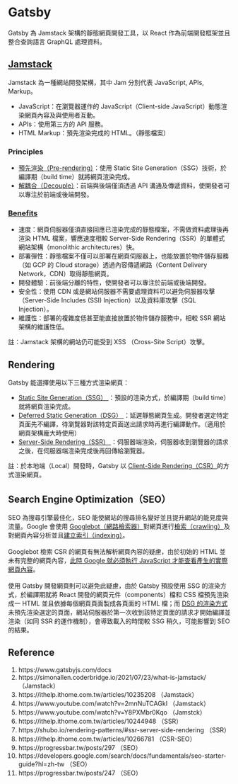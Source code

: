 # Gatsby
Gatsby 為 Jamstack 架構的靜態網頁開發工具，以 React 作為前端開發框架並且整合查詢語言 GraphQL 處理資料。
## <a href="https://jamstack.org/">Jamstack</a>
Jamstack 為一種網站開發架構，其中 Jam 分別代表 JavaScript, APIs, Markup。
- JavaScript：在瀏覽器運作的 JavaScript（Client-side JavaScript）動態渲染網頁內容及與使用者互動。
- APIs：使用第三方的 API 服務。
- HTML Markup：預先渲染完成的 HTML。（靜態檔案）
### Principles
- <a href="https://jamstack.org/glossary/pre-render/">預先渲染（Pre-rendering）</a>：使用 Static Site Generation（SSG）技術，於編譯期（build time）就將網頁渲染完成。
- <a href="https://jamstack.org/glossary/decoupling/">解耦合（Decouple）</a>：前端與後端僅須透過 API 溝通及傳遞資料，使開發者可以專注於前端或後端開發。
### <a href="https://jamstack.org/why-jamstack/">Benefits</a>
- 速度：網頁伺服器僅須直接回應已渲染完成的靜態檔案，不需做資料處理後再渲染 HTML 檔案，響應速度相較 Server-Side Rendering（SSR）的單體式網站架構（monolithic architectures）快。
- 部署彈性：靜態檔案不僅可以部署在網頁伺服器上，也能放置於物件儲存服務（如 GCP 的 Cloud storage）透過內容傳遞網路（Content Delivery Network，CDN）取得靜態網頁。
- 開發體驗：前後端分離的特性，使開發者可以專注於前端或後端開發。
- 安全性：使用 CDN 或是網站伺服器不需要處理資料可以避免伺服器攻擊（Server-Side Includes (SSI) Injection）以及資料庫攻擊（SQL Injection）。
- 維護性：部署的複雜度低甚至能直接放置於物件儲存服務中，相較 SSR 網站架構的維護性低。

註：Jamstack 架構的網站仍可能受到 XSS （Cross-Site Script）攻擊。
## Rendering
Gatsby 能選擇使用以下三種方式渲染網頁：
- <a href="https://www.gatsbyjs.com/docs/conceptual/rendering-options/#static-site-generation-ssg">
    Static Site Generation（SSG）
  </a>：預設的渲染方式，於編譯期（build time）就將網頁渲染完成。
- <a href="https://www.gatsbyjs.com/docs/conceptual/rendering-options/#deferred-static-generation-dsg">
    Deferred Static Generation（DSG）
  </a>：延遲靜態網頁生成。開發者選定特定頁面先不編譯，待瀏覽器對該特定頁面送出請求時再進行編譯動作。（適用於網頁架構龐大時使用）
- <a href="https://www.gatsbyjs.com/docs/conceptual/rendering-options/#server-side-rendering-ssr">
    Server-Side Rendering（SSR）
  </a>：伺服器端渲染，伺服器收到瀏覽器的請求之後，在伺服器端渲染完成後再回傳給瀏覽器。

註：於本地端（Local）開發時，Gatsby 以 <a href="https://developers.google.com/search/docs/crawling-indexing/googlebot?hl=en">Client-Side Rendering（CSR）</a>的方式渲染網頁。
## Search Engine Optimization（SEO）
SEO 為搜尋引擎最佳化，SEO 能使網站的搜尋排名變好並且提升網站的能見度與流量。Google 會使用 <a href="https://developers.google.com/search/docs/crawling-indexing/googlebot?hl=en">Googlebot（網路檢索器）</a>對網頁進行<a href="https://developers.google.com/search/docs/fundamentals/how-search-works?hl=en#crawling">檢索（crawling）</a>及對網頁內容分析並且<a href="https://developers.google.com/search/docs/fundamentals/how-search-works?hl=en#indexing">建立索引（indexing）</a>。
<br/>
<br/>
Googlebot 檢索 CSR 的網頁有無法解析網頁內容的疑慮，由於初始的 HTML 並未有完整的網頁內容，<a href="https://developers.google.com/search/docs/crawling-indexing/javascript/javascript-seo-basics?hl=en#how-googlebot-processes-javascript">此時 Google 就必須執行 JavaScript 才能查看產生的實際網頁內容</a>。
<br/>
<br/>
使用 Gatsby 開發網頁則可以避免此疑慮，由於 Gatsby 預設使用 SSG 的渲染方式，於編譯期就將 React 開發的網頁元件（components）檔和 CSS 檔預先渲染成一 HTML 並且依據每個網頁頁面製成各頁面的 HTML 檔；而 <a href="https://www.gatsbyjs.com/blog/how-does-deferred-static-generation-affect-seo/#gatsby-skip-here">DSG 的渲染方式</a>未預先渲染選定的頁面，網站伺服器於第一次收到該特定頁面的請求才開始編譯並渲染（如同 SSR 的運作機制），會導致載入的時間較 SSG 稍久，可能影響到 SEO 的結果。

## Reference
<ol>
    <li>https://www.gatsbyjs.com/docs</li>
    <li>https://simonallen.coderbridge.io/2021/07/23/what-is-jamstack/ （Jamstack）</li>
    <li>https://ithelp.ithome.com.tw/articles/10235208 （Jamstack）</li>
    <li>https://www.youtube.com/watch?v=2mnNuTCAGkI （Jamstack）</li>
    <li>https://www.youtube.com/watch?v=Y8PXMbr0Kqo （Jamstck）</li>
    <li>https://ithelp.ithome.com.tw/articles/10244948 （SSR）</li>
    <li>https://shubo.io/rendering-patterns/#ssr-server-side-rendering （SSR）</li>
    <li>https://ithelp.ithome.com.tw/articles/10266781 （CSR-SEO）</li>
    <li>https://progressbar.tw/posts/297 （SEO）</li>
    <li>https://developers.google.com/search/docs/fundamentals/seo-starter-guide?hl=zh-tw （SEO）</li>
    <li>https://progressbar.tw/posts/247 （SEO）</li>
<ol>